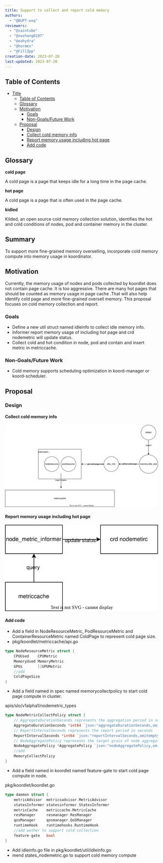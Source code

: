 ```yaml
---
title: Support to collect and report cold memory
authors:
  - "@BUPT-wxq"
reviewers:
  - "@saintube"
  - "@zwzhang0107"
  - "@eahydra"
  - "@hormes"
  - "@FillZpp"
creation-date: 2023-07-28
last-updated: 2023-07-28
---
```


## Table of Contents


- [Title](#title)
  - [Table of Contents](#table-of-contents)
  - [Glossary](#glossary)
  - [Motivation](#motivation)
    - [Goals](#goals)
    - [Non-Goals/Future Work](#non-goalsfuture-work)
  - [Proposal](#proposal)
    - [Design](#design)
    - [Collect cold memory info](#collect-cold-memory-info)
	- [Report memory usage including hot page](#report-memory-usage-including-hot-page)
	- [Add code](#add-code)

## Glossary

**cold page**

A cold page is a page that keeps idle for a long time in the page cache.

**hot page**

A cold page is a page that is often used in the page cache.

**kidled**

Kilded, an open source cold memory collection solution, identifies the hot and cold conditions of nodes, pod and container memory in the cluster. 

## Summary

To support more fine-grained memory overselling, incorporate cold memory compute into memory usage in koordinator.

## Motivation

Currently, the memory usage of nodes and pods collected by koordlet does not contain page cache. It is too aggressive. There are many hot pages that should be counted as memory usage in page cache .That will also help identify cold page and more fine-grained oversell memory. This proposal focuses on cold memory collection and report. 

### Goals

- Define a new util struct named idleinfo  to collect idle memory info.
- Informer report memory usage of including hot page and crd nodemetric will update status.
- Collect cold and hot condition  in node, pod and contain and insert metric in metriccache.

### Non-Goals/Future Work

- Cold memory supports  scheduling optimization in koord-manager or koord-scheduler.

## Proposal

### Design

#### Collect cold memory info

![image](../../images/support-cold-memory-1.svg)

#### Report memory usage including hot page

![image](../../images/support-cold-memory-2.svg)



#### Add code

- Add a field in NodeResourceMetric, PodResourceMetric and ContainerResourceMetric named ColdPage to represent cold page size.
- pkg/koordlet/metriccache/api.go

```go
type NodeResourceMetric struct {
	CPUUsed    CPUMetric
	MemoryUsed MemoryMetric
	GPUs       []GPUMetric
	//add
	ColdPageSize
}
```

- Add a field named in spec named memorycollectpolicy to start cold page compute in cluster.

apis/slo/v1alpha1/nodemetric_types

```go
type NodeMetricCollectPolicy struct {
	// AggregateDurationSeconds represents the aggregation period in seconds
	AggregateDurationSeconds *int64 `json:"aggregateDurationSeconds,omitempty"`
	// ReportIntervalSeconds represents the report period in seconds
	ReportIntervalSeconds *int64 `json:"reportIntervalSeconds,omitempty"`
	// NodeAggregatePolicy represents the target grain of node aggregated usage
	NodeAggregatePolicy *AggregatePolicy `json:"nodeAggregatePolicy,omitempty"`
    //add
    MemoryCollectPolicy 
}
```

- Add a field named in koordlet named feature-gate to start cold page compute in node.

pkg/koordlet/koordlet.go

```go
type daemon struct {
	metricAdvisor  metricsadvisor.MetricAdvisor
	statesInformer statesinformer.StatesInformer
	metricCache    metriccache.MetricCache
	resManager     resmanager.ResManager
	qosManager     qosmanager.QoSManager
	runtimeHook    runtimehooks.RuntimeHook
    //add wether to support cold collection
    feature-gate   bool
}
```

* Add idleinfo.go file in pkg/koordlet/util/idleinfo.go
* mend states_nodemetric.go to support cold memory compute
